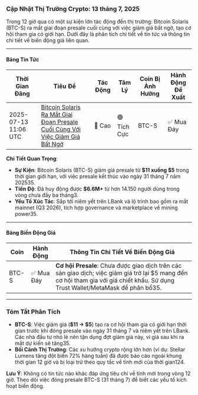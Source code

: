 ### Cập Nhật Thị Trường Crypto: 13 tháng 7, 2025
Trong 12 giờ qua có một sự kiện lớn tác động đến thị trường: Bitcoin Solaris (BTC-S) ra mắt giai đoạn presale cuối cùng với việc giảm giá bất ngờ, tạo cơ hội tham gia có giới hạn. Dưới đây là phân tích chi tiết về tin tức và thông tin chi tiết về biến động giá liên quan.

---

#### **Bảng Tin Tức**
| Thời Gian Đăng    | Tiêu Đề                                                                                               | Tác Động | Tâm Lý | Coin Bị Ảnh Hưởng | Hành Động Đề Xuất |
|---------------------|---------------------------------------------------------------------------------------------------------|--------|-----------|------------------|------------------|
| 2025-07-13 11:06 UTC | [Bitcoin Solaris Ra Mắt Giai Đoạn Presale Cuối Cùng Với Việc Giảm Giá Bất Ngờ](https://www.globenewswire.com/news-release/2025/07/13/3114411/0/en/Bitcoin-Solaris-Launches-Final-Presale-Phase-with-Surprise-Price-Rollback.html) | 🚨 Cao | 🟢 Tích Cực | BTC-S            | ✅ Mua Đáy       |

**Chi Tiết Quan Trọng**:
- **Sự Kiện**: Bitcoin Solaris (BTC-S) giảm giá presale từ **$11 xuống $5** trong thời gian giới hạn, với việc presale kết thúc vào ngày 31 tháng 7 năm 202535.
- **Tiến Độ**: Đã huy động được **$6.6M+** từ hơn 14.150 người dùng trong vòng chưa đầy ba tháng3.
- **Yếu Tố Xúc Tác**: Sắp tới niêm yết trên LBank và lộ trình bao gồm ra mắt mainnet (Q3 2026), tích hợp governance và marketplace về mining power35.

---

#### **Bảng Biến Động Giá**
| Coin  | Hành Động    | Thông Tin Chi Tiết Về Biến Động Giá                                                              |
|-------|-------------|--------------------------------------------------------------------------------------|
| BTC-S | ✅ Mua Đáy  | **Cơ hội Presale**: Chưa được giao dịch trên các sàn giao dịch; việc giảm giá trở lại $5 mang đến cơ hội tham gia với giá chiết khấu. Sử dụng Trust Wallet/MetaMask để phân bổ35. |

---

### Tóm Tắt Phân Tích
- **BTC-S**: Việc giảm giá (**$11 → $5**) tạo ra cơ hội tham gia có giới hạn thời gian trước khi đóng presale vào ngày 31 tháng 7 và niêm yết trên LBank. Các nhà đầu tư nhỏ lẻ nên tận dụng đợt giảm giá này, vì giá sau khi ra mắt dự kiến sẽ tăng35.
- **Bối Cảnh Thị Trường**: Các xu hướng crypto rộng lớn hơn (ví dụ: Stellar Lumens tăng đột biến 72% hàng tuần) đã được báo cáo ngoài khung thời gian 12 giờ và bị loại trừ theo quy tắc về tính mới của thời gian124.

**Lưu Ý**: Không có tin tức nào khác đáp ứng tiêu chí về tính mới trong vòng 12 giờ. Theo dõi việc đóng presale BTC-S (31 tháng 7) để biết các yếu tố kích hoạt biến động.